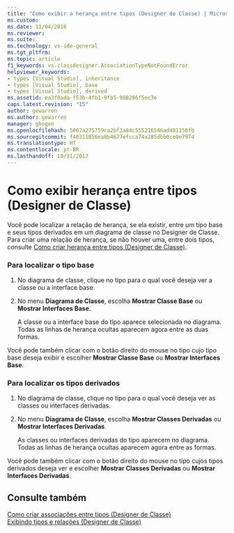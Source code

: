 ```yaml
---
title: "Como exibir a herança entre tipos (Designer de Classe) | Microsoft Docs"
ms.custom: 
ms.date: 11/04/2016
ms.reviewer: 
ms.suite: 
ms.technology: vs-ide-general
ms.tgt_pltfrm: 
ms.topic: article
f1_keywords: vs.classdesigner.AssociationTypeNotFoundError
helpviewer_keywords:
- types [Visual Studio], inheritance
- types [Visual Studio], base
- types [Visual Studio], derived
ms.assetid: ea3f0ada-f53b-4fb1-9fb5-908286f5ec3e
caps.latest.revision: "15"
author: gewarren
ms.author: gewarren
manager: ghogen
ms.openlocfilehash: 5007a275759ca2bf3a84c555216546ad481150fb
ms.sourcegitcommit: f40311056ea0b4677efcca74a285dbb0ce0e7974
ms.translationtype: HT
ms.contentlocale: pt-BR
ms.lasthandoff: 10/31/2017
---
```

# <a name="how-to-view-inheritance-between-types-class-designer"></a>Como exibir herança entre tipos (Designer de Classe)
Você pode localizar a relação de herança, se ela existir, entre um tipo base e seus tipos derivados em um diagrama de classe no Designer de Classe. Para criar uma relação de herança, se não houver uma, entre dois tipos, consulte [Como criar herança entre tipos (Designer de Classe)](../ide/how-to-create-inheritance-between-types-class-designer.md).  
  
### <a name="to-find-the-base-type"></a>Para localizar o tipo base  
  
1.  No diagrama de classe, clique no tipo para o qual você deseja ver a classe ou a interface base.  
  
2.  No menu **Diagrama de Classe**, escolha **Mostrar Classe Base** ou **Mostrar Interfaces Base**.  
  
     A classe ou a interface base do tipo aparece selecionada no diagrama. Todas as linhas de herança ocultas aparecem agora entre as duas formas.  
  
 Você pode também clicar com o botão direito do mouse no tipo cujo tipo base deseja exibir e escolher **Mostrar Classe Base** ou **Mostrar Interfaces Base**.  
  
### <a name="to-find-the-derived-types"></a>Para localizar os tipos derivados  
  
1.  No diagrama de classe, clique no tipo para o qual você deseja ver as classes ou interfaces derivadas.  
  
2.  No menu **Diagrama de Classe**, escolha **Mostrar Classes Derivadas** ou **Mostrar Interfaces Derivadas**.  
  
     As classes ou interfaces derivadas do tipo aparecem no diagrama. Todas as linhas de herança ocultas aparecem agora entre as formas.  
  
 Você pode também clicar com o botão direito do mouse no tipo cujos tipos derivados deseja ver e escolher **Mostrar Classes Derivadas** ou **Mostrar Interfaces Derivadas**.  
  
## <a name="see-also"></a>Consulte também  
 [Como criar associações entre tipos (Designer de Classe)](../ide/how-to-create-associations-between-types-class-designer.md)   
 [Exibindo tipos e relações (Designer de Classe)](../ide/viewing-types-and-relationships-class-designer.md)
